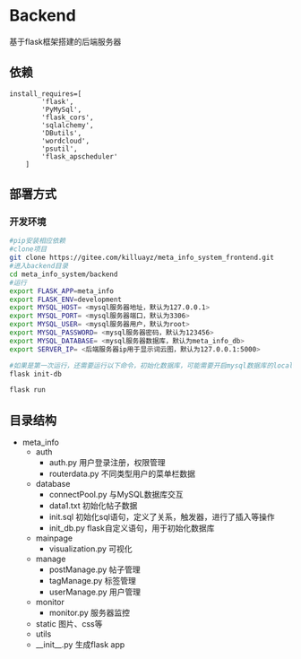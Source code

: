 # Backend
基于flask框架搭建的后端服务器

## 依赖

```
install_requires=[
        'flask',
        'PyMySql',
        'flask_cors',
        'sqlalchemy',
        'DButils',
        'wordcloud',
        'psutil',
        'flask_apscheduler'
    ]
```

## 部署方式

### 开发环境

```bash
#pip安装相应依赖
#clone项目
git clone https://gitee.com/killuayz/meta_info_system_frontend.git
#进入backend目录
cd meta_info_system/backend
#运行
export FLASK_APP=meta_info
export FLASK_ENV=development
export MYSQL_HOST= <mysql服务器地址，默认为127.0.0.1>
export MYSQL_PORT= <mysql服务器端口，默认为3306>
export MYSQL_USER= <mysql服务器用户，默认为root>
export MYSQL_PASSWORD= <mysql服务器密码，默认为123456>
export MYSQL_DATABASE= <mysql服务器数据库，默认为meta_info_db>
export SERVER_IP= <后端服务器ip用于显示词云图，默认为127.0.0.1:5000>

#如果是第一次运行，还需要运行以下命令，初始化数据库，可能需要开启mysql数据库的local_infile,具体见MySQL ERROR 3948
flask init-db

flask run
```



## 目录结构

- meta_info
  - auth
    - auth.py	用户登录注册，权限管理
    - routerdata.py   不同类型用户的菜单栏数据
  - database
    - connectPool.py	与MySQL数据库交互
    - data1.txt    初始化帖子数据
    - init.sql       初始化sql语句，定义了关系，触发器，进行了插入等操作
    - init_db.py   flask自定义语句，用于初始化数据库
  - mainpage
    - visualization.py    可视化
  - manage
    - postManage.py    帖子管理
    - tagManage.py    标签管理
    - userManage.py    用户管理
  - monitor
    - monitor.py    服务器监控
  - static   图片、css等
  - utils
  - \_\_init\_\_.py    生成flask app
